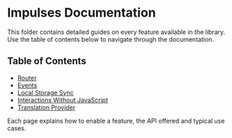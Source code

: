 # Impulses Documentation

This folder contains detailed guides on every feature available in the library.
Use the table of contents below to navigate through the documentation.

## Table of Contents

- [Router](router.md)
- [Events](events.md)
- [Local Storage Sync](localStorage.md)
- [Interactions Without JavaScript](interactions.md)
- [Translation Provider](translation.md)

Each page explains how to enable a feature, the API offered and typical use
cases.
